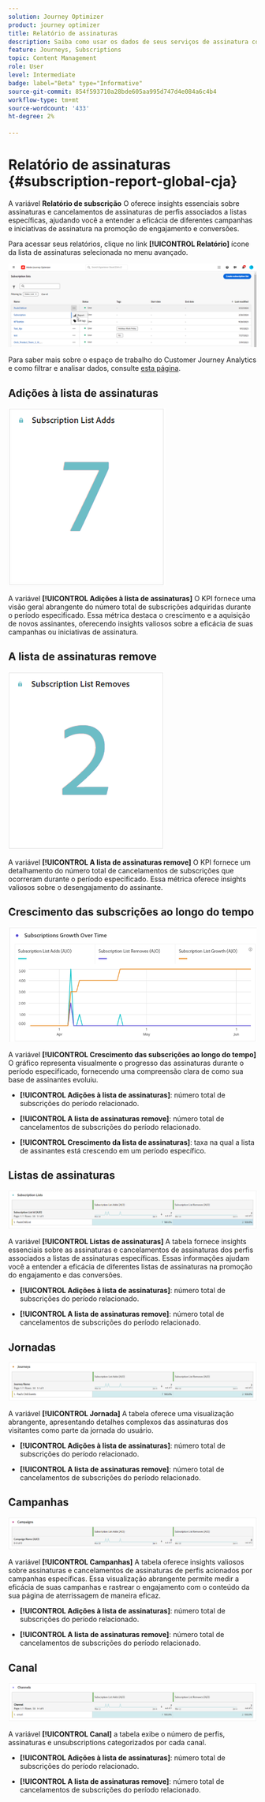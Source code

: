 ```yaml
---
solution: Journey Optimizer
product: journey optimizer
title: Relatório de assinaturas
description: Saiba como usar os dados de seus serviços de assinatura com o Relatório de assinatura
feature: Journeys, Subscriptions
topic: Content Management
role: User
level: Intermediate
badge: label="Beta" type="Informative"
source-git-commit: 854f593710a28bde605aa995d747d4e084a6c4b4
workflow-type: tm+mt
source-wordcount: '433'
ht-degree: 2%

---
```


# Relatório de assinaturas {#subscription-report-global-cja}

A variável **Relatório de subscrição** O oferece insights essenciais sobre assinaturas e cancelamentos de assinaturas de perfis associados a listas específicas, ajudando você a entender a eficácia de diferentes campanhas e iniciativas de assinatura na promoção de engajamento e conversões.

Para acessar seus relatórios, clique no link **[!UICONTROL Relatório]** ícone da lista de assinaturas selecionada no menu avançado.

![](assets/cja-sub-access.png)

Para saber mais sobre o espaço de trabalho do Customer Journey Analytics e como filtrar e analisar dados, consulte [esta página](https://experienceleague.adobe.com/en/docs/analytics-platform/using/cja-workspace/home).

## Adições à lista de assinaturas

![](assets/cja-sub-add.png)

A variável **[!UICONTROL Adições à lista de assinaturas]** O KPI fornece uma visão geral abrangente do número total de subscrições adquiridas durante o período especificado. Essa métrica destaca o crescimento e a aquisição de novos assinantes, oferecendo insights valiosos sobre a eficácia de suas campanhas ou iniciativas de assinatura.

## A lista de assinaturas remove

![](assets/cja-sub-add-remove.png)

A variável **[!UICONTROL A lista de assinaturas remove]** O KPI fornece um detalhamento do número total de cancelamentos de subscrições que ocorreram durante o período especificado. Essa métrica oferece insights valiosos sobre o desengajamento do assinante.

## Crescimento das subscrições ao longo do tempo

![](assets/cja-sub-growth.png)

A variável **[!UICONTROL Crescimento das subscrições ao longo do tempo]** O gráfico representa visualmente o progresso das assinaturas durante o período especificado, fornecendo uma compreensão clara de como sua base de assinantes evoluiu.

* **[!UICONTROL Adições à lista de assinaturas]**: número total de subscrições do período relacionado.

* **[!UICONTROL A lista de assinaturas remove]**: número total de cancelamentos de subscrições do período relacionado.

* **[!UICONTROL Crescimento da lista de assinaturas]**: taxa na qual a lista de assinantes está crescendo em um período específico.

## Listas de assinaturas

![](assets/cja-sub-lists.png)

A variável **[!UICONTROL Listas de assinaturas]** A tabela fornece insights essenciais sobre as assinaturas e cancelamentos de assinaturas dos perfis associados a listas de assinaturas específicas. Essas informações ajudam você a entender a eficácia de diferentes listas de assinaturas na promoção do engajamento e das conversões.

* **[!UICONTROL Adições à lista de assinaturas]**: número total de subscrições do período relacionado.

* **[!UICONTROL A lista de assinaturas remove]**: número total de cancelamentos de subscrições do período relacionado.

## Jornadas

![](assets/cja-sub-journeys.png)

A variável **[!UICONTROL Jornada]** A tabela oferece uma visualização abrangente, apresentando detalhes complexos das assinaturas dos visitantes como parte da jornada do usuário.

* **[!UICONTROL Adições à lista de assinaturas]**: número total de subscrições do período relacionado.

* **[!UICONTROL A lista de assinaturas remove]**: número total de cancelamentos de subscrições do período relacionado.

## Campanhas

![](assets/cja-sub-campaigns.png)

A variável **[!UICONTROL Campanhas]** A tabela oferece insights valiosos sobre assinaturas e cancelamentos de assinaturas de perfis acionados por campanhas específicas. Essa visualização abrangente permite medir a eficácia de suas campanhas e rastrear o engajamento com o conteúdo da sua página de aterrissagem de maneira eficaz.

* **[!UICONTROL Adições à lista de assinaturas]**: número total de subscrições do período relacionado.

* **[!UICONTROL A lista de assinaturas remove]**: número total de cancelamentos de subscrições do período relacionado.

## Canal

![](assets/cja-sub-channels.png)

A variável **[!UICONTROL Canal]** a tabela exibe o número de perfis, assinaturas e unsubscriptions categorizados por cada canal.

* **[!UICONTROL Adições à lista de assinaturas]**: número total de subscrições do período relacionado.

* **[!UICONTROL A lista de assinaturas remove]**: número total de cancelamentos de subscrições do período relacionado.

